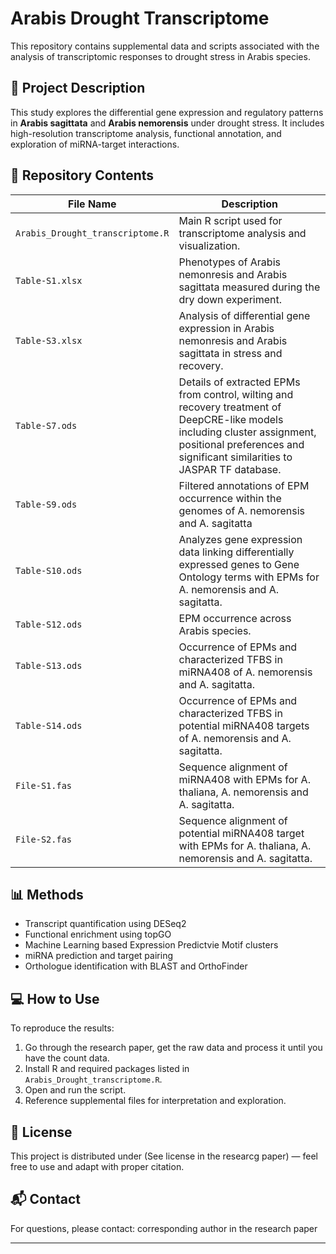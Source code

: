 # Arabis Drought Transcriptome

This repository contains supplemental data and scripts associated with the analysis of transcriptomic responses to drought stress in Arabis species.

## 🧪 Project Description

This study explores the differential gene expression and regulatory patterns in **Arabis sagittata** and **Arabis nemorensis** under drought stress. It includes high-resolution transcriptome analysis, functional annotation, and exploration of miRNA-target interactions.

## 📁 Repository Contents

| File Name                                      | Description |
|-----------------------------------------------|-------------|
| `Arabis_Drought_transcriptome.R`               | Main R script used for transcriptome analysis and visualization. |
| `Table-S1.xlsx`                                | Phenotypes of Arabis nemonresis and Arabis sagittata measured during the dry down experiment. | 
| `Table-S3.xlsx`                                | Analysis of differential gene expression in Arabis nemonresis and Arabis sagittata in stress and recovery. |
| `Table-S7.ods`                                 | Details of extracted EPMs from control, wilting and recovery treatment of DeepCRE-like models including cluster assignment, positional preferences and significant similarities to JASPAR TF database. |
| `Table-S9.ods`                                 | Filtered annotations of EPM occurrence within the genomes of A. nemorensis and A. sagitatta |
| `Table-S10.ods`                                | Analyzes gene expression data linking differentially expressed genes to Gene Ontology terms with EPMs for A. nemorensis and A. sagitatta. |
| `Table-S12.ods`                                | EPM occurrence across Arabis species. |
| `Table-S13.ods`                                | Occurrence of EPMs and characterized TFBS in miRNA408 of A. nemorensis and A. sagitatta. |
| `Table-S14.ods`                                | Occurrence of EPMs and characterized TFBS in potential miRNA408 targets of A. nemorensis and A. sagitatta. |
| `File-S1.fas`                                  | Sequence alignment of miRNA408 with EPMs for A. thaliana, A. nemorensis and A. sagitatta. |
| `File-S2.fas`                                  | Sequence alignment of potential miRNA408 target with EPMs for A. thaliana, A. nemorensis and A. sagitatta. |

## 📊 Methods

- Transcript quantification using DESeq2
- Functional enrichment using topGO
- Machine Learning based Expression Predictvie Motif clusters
- miRNA prediction and target pairing
- Orthologue identification with BLAST and OrthoFinder

## 💻 How to Use

To reproduce the results:
1. Go through the research paper, get the raw data and process it until you have the count data.
2. Install R and required packages listed in `Arabis_Drought_transcriptome.R`.
3. Open and run the script.
4. Reference supplemental files for interpretation and exploration.

## 📜 License

This project is distributed under (See license in the researcg paper) — feel free to use and adapt with proper citation.

## 📬 Contact

For questions, please contact: corresponding author in the research paper

---
